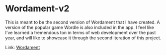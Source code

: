 # Wordament-v2

This is meant to be the second version of Wordament that I have created. A version of the popular game Wordle is also included in the app. I feel like I've learned a tremendous ton in terms of web development over the past year, and will like to showcase it through the second iteration of this project. 

Link: [Wordament](https://hopeful-johnson-a48af0.netlify.app/)
